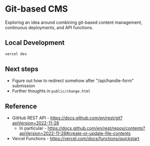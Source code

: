 # Git-based CMS

Exploring an idea around combining git-based content management, continuous deployments, and API functions.

## Local Development

```bash
vercel dev
```

## Next steps

- Figure out how to redirect somehow after "/api/handle-form" submission
- Further thoughts in `public/change.html`

## Reference 

- GitHub REST API - https://docs.github.com/en/rest/git?apiVersion=2022-11-28
  - In particular - https://docs.github.com/en/rest/repos/contents?apiVersion=2022-11-28#create-or-update-file-contents
- Vercel Functions - https://vercel.com/docs/functions/quickstart
